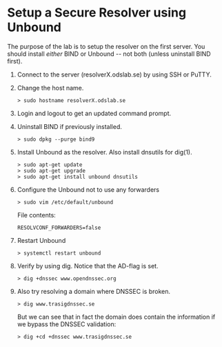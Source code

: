 # Setup a Secure Resolver using Unbound

The purpose of the lab is to setup the resolver on the first server. You should install *either* BIND or Unbound -- not both (unless uninstall BIND first).

1.  Connect to the server (resolverX.odslab.se) by using SSH or PuTTY.
2.  Change the host name.

        > sudo hostname resolverX.odslab.se

3.  Login and logout to get an updated command prompt.
4.  Uninstall BIND if previously installed.

        > sudo dpkg --purge bind9

5.  Install Unbound as the resolver. Also install dnsutils for dig(1).

        > sudo apt-get update
        > sudo apt-get upgrade
        > sudo apt-get install unbound dnsutils

6.  Configure the Unbound not to use any forwarders

        > sudo vim /etc/default/unbound

    File contents:

        RESOLVCONF_FORWARDERS=false

7.  Restart Unbound

        > systemctl restart unbound

8.  Verify by using dig. Notice that the AD-flag is set.

        > dig +dnssec www.opendnssec.org

9.  Also try resolving a domain where DNSSEC is broken.

        > dig www.trasigdnssec.se

    But we can see that in fact the domain does contain the information
    if we bypass the DNSSEC validation:

        > dig +cd +dnssec www.trasigdnssec.se
